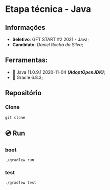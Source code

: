 # Etapa técnica - Java
## Informações
- **Seletivo**: GFT START #2 2021 - Java;
- **Candidato**: *Daniel Rocha da Silva*;

## Ferramentas:
- :pushpin: Java 11.0.9.1 2020-11-04 ***(AdoptOpenJDK)***;
- :pushpin: Gradle 6.8.3;

## Repositório
### Clone
```
git clone
```

## :cd: Run
### boot
```
./gradlew run
```
### test
```
./gradlew test
```
